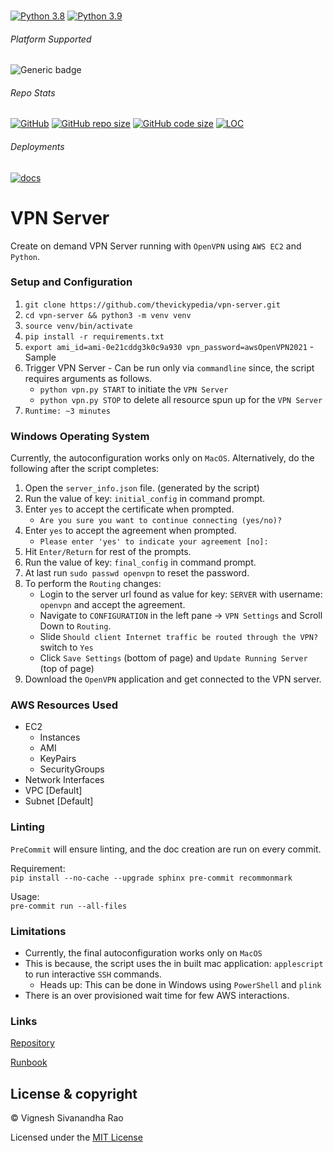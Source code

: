 <br>

[![Python 3.8](https://img.shields.io/badge/python-3.8-orange.svg)](https://www.python.org/downloads/release/python-385/)
[![Python 3.9](https://img.shields.io/badge/python-3.9-blue.svg)](https://www.python.org/downloads/release/python-391/)

###### Platform Supported
![Generic badge](https://img.shields.io/badge/Platform-MacOS-1f425f.svg)

###### Repo Stats
[![GitHub](https://img.shields.io/github/license/thevickypedia/vpn-server)](https://github.com/thevickypedia/vpn-server/blob/main/LICENSE)
[![GitHub repo size](https://img.shields.io/github/repo-size/thevickypedia/vpn-server)](https://api.github.com/repos/thevickypedia/vpn-server)
[![GitHub code size](https://img.shields.io/github/languages/code-size/thevickypedia/vpn-server)](https://api.github.com/repos/thevickypedia/vpn-server)
[![LOC](https://img.shields.io/tokei/lines/github/thevickypedia/vpn-server)](https://api.github.com/repos/thevickypedia/vpn-server)

###### Deployments
[![docs](https://github.com/thevickypedia/vpn-server/actions/workflows/docs.yml/badge.svg)](https://thevickypedia.github.io/vpn-server/)

# VPN Server
Create on demand VPN Server running with `OpenVPN` using `AWS EC2` and `Python`.

### Setup and Configuration
1. `git clone https://github.com/thevickypedia/vpn-server.git`
2. `cd vpn-server && python3 -m venv venv`
3. `source venv/bin/activate`
4. `pip install -r requirements.txt`
5. `export ami_id=ami-0e21cddg3k0c9a930 vpn_password=awsOpenVPN2021` - Sample
6. Trigger VPN Server - Can be run only via `commandline` since, the script requires arguments as follows.
   - `python vpn.py START` to initiate the `VPN Server`
   - `python vpn.py STOP` to delete all resource spun up for the `VPN Server`
7. `Runtime: ~3 minutes`

### Windows Operating System

Currently, the autoconfiguration works only on `MacOS`. Alternatively, do the following after the script completes:

1. Open the `server_info.json` file. (generated by the script)
2. Run the value of key: `initial_config` in command prompt.
3. Enter `yes` to accept the certificate when prompted.
   - `Are you sure you want to continue connecting (yes/no)?`
4. Enter `yes` to accept the agreement when prompted.
   - `Please enter 'yes' to indicate your agreement [no]: `
5. Hit `Enter/Return` for rest of the prompts.
6. Run the value of key: `final_config` in command prompt.
7. At last run `sudo passwd openvpn` to reset the password.
8. To perform the `Routing` changes:
   - Login to the server url found as value for key: `SERVER` with username: `openvpn` and accept the agreement.
   - Navigate to `CONFIGURATION` in the left pane -> `VPN Settings` and Scroll Down to `Routing`.
   - Slide `Should client Internet traffic be routed through the VPN?` switch to `Yes`
   - Click `Save Settings` (bottom of page) and `Update Running Server` (top of page)
9. Download the `OpenVPN` application and get connected to the VPN server.

### AWS Resources Used
- EC2
  - Instances
  - AMI
  - KeyPairs
  - SecurityGroups
- Network Interfaces
- VPC [Default]
- Subnet [Default]

### Linting
`PreCommit` will ensure linting, and the doc creation are run on every commit.

Requirement:
<br>
`pip install --no-cache --upgrade sphinx pre-commit recommonmark`

Usage:
<br>
`pre-commit run --all-files`

### Limitations
- Currently, the final autoconfiguration works only on `MacOS`
- This is because, the script uses the in built mac application: `applescript` to run interactive `SSH` commands.
  - Heads up: This can be done in Windows using `PowerShell` and `plink`
- There is an over provisioned wait time for few AWS interactions.

### Links
[Repository](https://github.com/thevickypedia/vpn-server)

[Runbook](https://thevickypedia.github.io/vpn-server/)

## License & copyright

&copy; Vignesh Sivanandha Rao

Licensed under the [MIT License](https://github.com/thevickypedia/vpn-server/blob/main/LICENSE)
